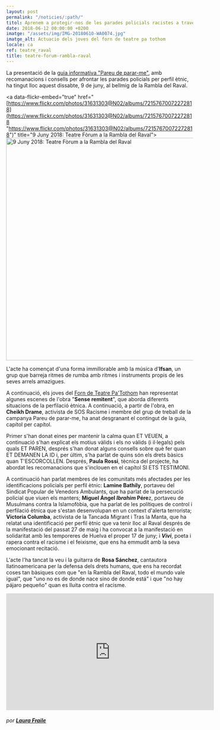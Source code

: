 ```yaml
---
layout: post
permalink: "/noticies/:path/"
titol: Aprenem a protegir-nos de les parades policials racistes a través del teatre
date: 2018-06-12 00:00:00 +0200
imatge: "/assets/img/IMG-20180610-WA0074.jpg"
imatge_alt: Actuacio dels joves del forn de teatre pa tothom
locale: ca
ref: teatre_raval
title: teatre-forum-rambla-raval
---
```

La presentació de la [guia informativa "Pareu de parar-me"](https://www.pareudepararme.org/assets/img/PDP-c2-ca.pdf "Guia"), amb recomanacions i consells per afrontar les parades policials per perfil ètnic, ha tingut lloc aquest dissabte, 9 de juny, al bellmig de la Rambla del Raval.

<a data-flickr-embed="true"  href="[https://www.flickr.com/photos/31631303@N02/albums/72157670072272818](https://www.flickr.com/photos/31631303@N02/albums/72157670072272818 "https://www.flickr.com/photos/31631303@N02/albums/72157670072272818")" title="9 Juny 2018: Teatre Fòrum a la Rambla del Raval"><img src="![](https://farm2.staticflickr.com/1726/27900544417_f7a05cf228_c.jpg)" width="800" height="600" alt="9 Juny 2018: Teatre Fòrum a la Rambla del Raval"></a><script async src="//embedr.flickr.com/assets/client-code.js" charset="utf-8"></script>

L'acte ha començat d'una forma immillorable amb la música d'**Ifsan**, un grup que barreja ritmes de rumba amb ritmes i instruments propis de les seves arrels amazigues.

A continuació, els joves del [Forn de Teatre Pa'Tothom](http://www.patothom.org/ "patothom") han representat algunes escenes de l'obra "**Sense remitent**", que aborda diferents situacions de la perfilació ètnica. A continuació, a partir de l'obra, en **Cheikh Drame**, activista de SOS Racisme i membre del grup de treball de la campanya Pareu de parar-me, ha anat desgranant el contingut de la guia, capítol per capítol.

Primer s'han donat eines per mantenir la calma quan ET VEUEN, a continuació s'han explicat els motius vàlids i els no vàlids (i il·legals) pels quals ET PAREN, després s'han donat alguns consells sobre què fer quan ET DEMANEN LA ID i, per últim, s'ha parlat de quins són els drets bàsics quan T'ESCORCOLLEN. Després, **Paula Rossi**, tècnica del projecte, ha abordat les recomanacions que s'inclouen en el capítol SI ETS TESTIMONI.

A continuació han parlat membres de les comunitats més afectades per les identificacions policials per perfil ètnic: **Lamine Bathily**, portaveu del Sindicat Popular de Venedors Ambulants, que ha parlat de la persecució policial que viuen els manters; **Miguel Ángel _Ibrahim_ Pére**z, portaveu de Musulmans contra la Islamofòbia, que ha parlat de les polítiques de control i perfilació ètnica que s'estan desenvolupan en un context d'alerta terrorista; **Victoria Columba**, activista de la Tancada Migrant i Tras la Manta, que ha relatat una identificació per perfil ètnic que va tenir lloc al Raval després de la manifestació del passat 27 de maig i ha convocat a la manifestació en solidaritat amb les temporeres de Huelva el proper 17 de juny; i **_Vivi_**, poeta i rapera contra el racisme i el feixisme, que ens ha emmudit amb la seva emocionant recitació.

L'acte l'ha tancat la veu i la guitarra de **Rosa Sánchez**, cantautora llatinoamericana per la defensa dels drets humans, que ens ha recordat coses tan bàsiques com que "en la Rambla del Raval, todo el mundo vale igual", que "uno no es de donde nace sino de donde está" i que "no hay pájaro pequeño" quan es lluita contra el racisme.

<iframe width="560" height="315" src="https://www.youtube.com/embed/U5wYKV4ffTU" frameborder="0" allow="autoplay; encrypted-media" allowfullscreen></iframe>

###### por [**Laura Fraile**](https://www.youtube.com/channel/UChRroKYx7U7uB3Snfj1WJKQ)  
  